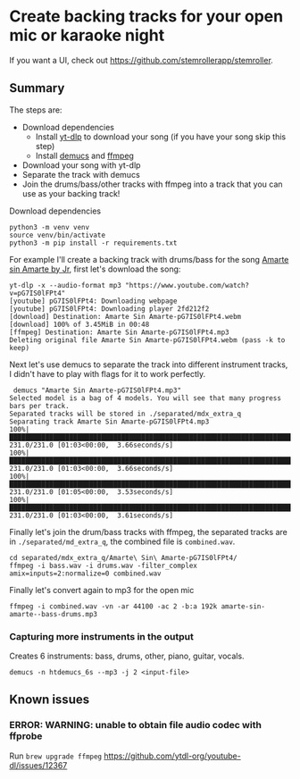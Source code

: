 # Create backing tracks for your open mic or karaoke night

If you want a UI, check out https://github.com/stemrollerapp/stemroller.

## Summary

The steps are:

- Download dependencies
  - Install [yt-dlp](https://github.com/yt-dlp/yt-dlp) to download your song (if you have your song skip this step)
  - Install [demucs](https://github.com/facebookresearch/demucs/) and [ffmpeg](https://ffmpeg.org/)
- Download your song with yt-dlp
- Separate the track with demucs
- Join the drums/bass/other tracks with ffmpeg into a track that you can use as your backing track!

Download dependencies

```
python3 -m venv venv
source venv/bin/activate
python3 -m pip install -r requirements.txt
```

For example I'll create a backing track with drums/bass for the song
[Amarte sin Amarte by Jr](https://www.youtube.com/watch?v=pG7IS0lFPt4), first let's download the song:

```
yt-dlp -x --audio-format mp3 "https://www.youtube.com/watch?v=pG7IS0lFPt4"
[youtube] pG7IS0lFPt4: Downloading webpage
[youtube] pG7IS0lFPt4: Downloading player 2fd212f2
[download] Destination: Amarte Sin Amarte-pG7IS0lFPt4.webm
[download] 100% of 3.45MiB in 00:48
[ffmpeg] Destination: Amarte Sin Amarte-pG7IS0lFPt4.mp3
Deleting original file Amarte Sin Amarte-pG7IS0lFPt4.webm (pass -k to keep)
```

Next let's use demucs to separate the track into different instrument tracks,
I didn't have to play with flags for it to work perfectly.

```
 demucs "Amarte Sin Amarte-pG7IS0lFPt4.mp3"
Selected model is a bag of 4 models. You will see that many progress bars per track.
Separated tracks will be stored in ./separated/mdx_extra_q
Separating track Amarte Sin Amarte-pG7IS0lFPt4.mp3
100%|████████████████████████████████████████████████████████████████████████| 231.0/231.0 [01:03<00:00,  3.66seconds/s]
100%|████████████████████████████████████████████████████████████████████████| 231.0/231.0 [01:03<00:00,  3.66seconds/s]
100%|████████████████████████████████████████████████████████████████████████| 231.0/231.0 [01:05<00:00,  3.53seconds/s]
100%|████████████████████████████████████████████████████████████████████████| 231.0/231.0 [01:03<00:00,  3.61seconds/s]
```

Finally let's join the drum/bass tracks with ffmpeg, the separated tracks are in
`./separated/md_extra_q`, the combined file is `combined.wav`.

```
cd separated/mdx_extra_q/Amarte\ Sin\ Amarte-pG7IS0lFPt4/
ffmpeg -i bass.wav -i drums.wav -filter_complex amix=inputs=2:normalize=0 combined.wav
```

Finally let's convert again to mp3 for the open mic

```
ffmpeg -i combined.wav -vn -ar 44100 -ac 2 -b:a 192k amarte-sin-amarte--bass-drums.mp3
```

### Capturing more instruments in the output

Creates 6 instruments: bass, drums, other, piano, guitar, vocals.

```
demucs -n htdemucs_6s --mp3 -j 2 <input-file>
```

## Known issues

### ERROR: WARNING: unable to obtain file audio codec with ffprobe

Run `brew upgrade ffmpeg` https://github.com/ytdl-org/youtube-dl/issues/12367
